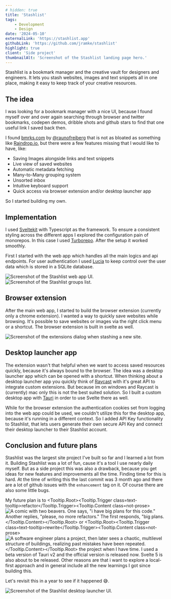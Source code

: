 ```yaml
---
# hidden: true
title: 'Stashlist'
tags:
    - Development
    - Design
date: '2024-05-10'
externalLink: 'https://stashlist.app'
githubLink: 'https://github.com/jramke/stashlist'
highlight: true
client: 'Side project'
thumbnailAlt: 'Screenshot of the Stashlist landing page hero.'
---
```


<script>
    import { Image } from '$lib/components/image';
    import * as Tooltip from '$lib/components/tooltip';

    import Stashes from './stashes.jpeg?enhanced';
    import Groups from './groups.jpeg?enhanced';
    import Extension from './extension.jpeg?enhanced';
    import OhNo from './oh-no.jpeg?enhanced';
    import OhNoV2 from './oh-no-v2.jpeg?enhanced';
    import Launcher from './launcher.png?enhanced';
</script>

Stashlist is a bookmark manager and the creative vault for designers and engineers. It lets you stash websites, images and text snippets all in one place, making it easy to keep track of your creative resources.

## The idea

I was looking for a bookmark manager with a nice UI, because I found myself over and over again searching through browser and twitter bookmarks, codepen demos, dribble shots and github stars to find that one useful link I saved back then.

I found <a href="https://bmrks.com/" target="_blank">bmrks.com</a> by <a href="https://x.com/raunofreiberg" target="_blank">@raunofreiberg</a> that is not as bloated as something like <a href="https://raindrop.io/" target="_blank">Raindrop.io</a>, but there were a few features missing that I would like to have, like:

- Saving Images alongside links and text snippets
- Live view of saved websites
- Automatic metadata fetching
- Many-to-Many grouping system
- Unsorted inbox
- Intuitive keyboard support
- Quick access via browser extension and/or desktop launcher app

So I started building my own.

## Implementation

I used <a href="https://kit.svelte.dev/" target="_blank">Sveltekit</a> with Typescript as the framework. To ensure a consistent styling across the different apps I explored the configuration pain of monorepos. In this case I used <a href="https://turbo.build/" target="_blank">Turborepo</a>. After the setup it worked smoothly.

First I started with the web app which handles all the main logics and api endpoints. For user authentication I used <a href="https://lucia-auth.com/" target="_blank">Lucia</a> to keep control over the user data which is stored in a SQLite database.

<Image image={Stashes} alt="Screenshot of the Stashlist web app UI." />

<Image image={Groups} alt="Screenshot of the Stashlist groups list." />

## Browser extension

After the main web app, I started to build the browser extension (currently only a chrome extension). I wanted a way to quickly save websites while browsing. It's possible to save websites or images via the right click menu or a shortcut. The browser extension is built in svelte as well.

<Image image={Extension} alt="Screenshot of the extensions dialog when stashing a new site." />

## Desktop launcher app

The extension wasn't that helpful when we want to access saved resources quickly, because it's always bound to the browser. The idea was a desktop launcher app which can be opened with a shortcut. When thinking about a desktop launcher app you quickly think of <a href="https://www.raycast.com/" target="_blank">Raycast</a> with it's great API to integrate custom extensions. But because im on windows and Raycast is (currently) mac only this is not the best suited solution. So I built a custom desktop app with <a href="https://tauri.app/" target="_blank">Tauri</a> in order to use Svelte there as well.

While for the browser extension the authentication cookies set from logging into the web app could be used, we couldn't utilize this for the desktop app, because it's running in a different context. So I added API Key functionality to Stashlist, that lets users generate their own secure API Key and connect their desktop launcher to their Stashlist account.

## Conclusion and future plans

Stashlist was the largest site project I've built so far and I learned a lot from it. Building Stashlist was a lot of fun, cause it's a tool I use nearly daily myself. But as a side project this was also a drawback, because you get ideas for new features and improvements all the time. Finding time for this is hard. At the time of writing this the last commit was 3 month ago and there are a lot of github issues with the `enhancement` tag on it. Of course there are also some little bugs.

My future plan is to <Tooltip.Root><Tooltip.Trigger class=text-tooltip>refactor</Tooltip.Trigger><Tooltip.Content class=not-prose><Image image={OhNo} omitFigure={true} alt='A comic with two beavers. One says, "i have big plans for this code." Another replies, "please, no more refactors." The first responds, "big plans.' /></Tooltip.Content></Tooltip.Root> or <Tooltip.Root><Tooltip.Trigger class=text-tooltip>rewrite</Tooltip.Trigger><Tooltip.Content class=not-prose><Image image={OhNoV2} omitFigure={true} alt='A software engineer plans a project, then later sees a chaotic, multilevel structure of buildings, realizing past mistakes have been repeated.' /></Tooltip.Content></Tooltip.Root> the project when I have time. I used a beta version of Tauri v2 and the official version is released now. Svelte 5 is also about to be released. Other reasons are that i want to explore a local-first approach and in general include all the new learnings I got since building this.

Let's revisit this in a year to see if it happened <span role="img" aria-label="Grinning face with sweat">😅</span>.

<Image image={Launcher} alt="Screenshot of the Stashlist desktop launcher UI." />
